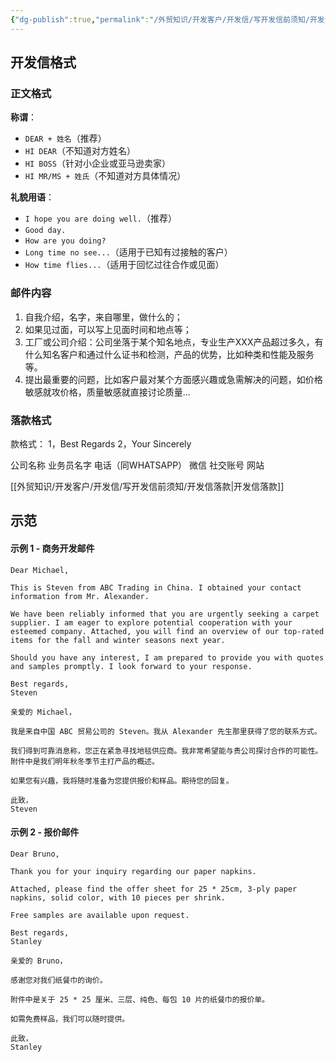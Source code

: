```yaml
---
{"dg-publish":true,"permalink":"/外贸知识/开发客户/开发信/写开发信前须知/开发信正文如何写/"}
---
```



## 开发信格式
### 正文格式

**称谓**：
  - `DEAR + 姓名`（推荐）
  - `HI DEAR`（不知道对方姓名）
  - `HI BOSS`（针对小企业或亚马逊卖家）
  - `HI MR/MS + 姓氏`（不知道对方具体情况）

**礼貌用语**：
  - `I hope you are doing well.`（推荐）
  - `Good day.`
  - `How are you doing?`
  - `Long time no see...`（适用于已知有过接触的客户）
  - `How time flies...`（适用于回忆过往合作或见面）

### 邮件内容

1. 自我介绍，名字，来自哪里，做什么的；
2. 如果见过面，可以写上见面时间和地点等；
3. 工厂或公司介绍：公司坐落于某个知名地点，专业生产XXX产品超过多久，有什么知名客户和通过什么证书和检测，产品的优势，比如种类和性能及服务等。
4. 提出最重要的问题，比如客户最对某个方面感兴趣或急需解决的问题，如价格敏感就攻价格，质量敏感就直接讨论质量...

### 落款格式

款格式：
1，Best Regards 
2，Your Sincerely 

公司名称 
业务员名字 
电话（同WHATSAPP） 
微信
社交账号
网站

[[外贸知识/开发客户/开发信/写开发信前须知/开发信落款\|开发信落款]]

## 示范

#### 示例 1 - 商务开发邮件

```
Dear Michael,

This is Steven from ABC Trading in China. I obtained your contact information from Mr. Alexander.

We have been reliably informed that you are urgently seeking a carpet supplier. I am eager to explore potential cooperation with your esteemed company. Attached, you will find an overview of our top-rated items for the fall and winter seasons next year.

Should you have any interest, I am prepared to provide you with quotes and samples promptly. I look forward to your response.

Best regards,
Steven
```

```plaintext
亲爱的 Michael，

我是来自中国 ABC 贸易公司的 Steven。我从 Alexander 先生那里获得了您的联系方式。

我们得到可靠消息称，您正在紧急寻找地毯供应商。我非常希望能与贵公司探讨合作的可能性。附件中是我们明年秋冬季节主打产品的概述。

如果您有兴趣，我将随时准备为您提供报价和样品。期待您的回复。

此致，  
Steven
```

#### 示例 2 - 报价邮件

```
Dear Bruno,

Thank you for your inquiry regarding our paper napkins.

Attached, please find the offer sheet for 25 * 25cm, 3-ply paper napkins, solid color, with 10 pieces per shrink.

Free samples are available upon request.

Best regards,
Stanley
```

```plaintext
亲爱的 Bruno，

感谢您对我们纸餐巾的询价。

附件中是关于 25 * 25 厘米、三层、纯色、每包 10 片的纸餐巾的报价单。

如需免费样品，我们可以随时提供。

此致，  
Stanley
```
